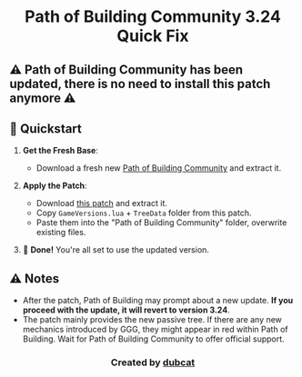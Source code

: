 <h1 align="center">Path of Building Community 3.24 Quick Fix</h1>

## ⚠️ Path of Building Community has been updated, there is no need to install this patch anymore ⚠️ ##

## 🚀 Quickstart

1. **Get the Fresh Base**:
    - Download a fresh new [Path of Building Community](https://github.com/PathOfBuildingCommunity/PathOfBuilding/releases/download/v2.39.3/PathOfBuildingCommunity-Portable.zip) and extract it.

2. **Apply the Patch**:
    - Download [this patch](https://github.com/dubcat/Path_Of_Building_Community_Quick_Fix/archive/refs/heads/main.zip) and extract it.
    - Copy `GameVersions.lua` + `TreeData` folder from this patch.
    - Paste them into the "Path of Building Community" folder, overwrite existing files.

3. 🎉 **Done!** You're all set to use the updated version.

## ⚠️ Notes

- After the patch, Path of Building may prompt about a new update. **If you proceed with the update, it will revert to version 3.24**.
- The patch mainly provides the new passive tree. If there are any new mechanics introduced by GGG, they might appear in red within Path of Building. Wait for Path of Building Community to offer official support.

<h3 align="center">Created by <a href="https://www.twitch.tv/dubca7" target="_blank">dubcat</a></h3>
